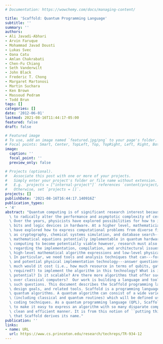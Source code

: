 ```yaml
---
# Documentation: https://wowchemy.com/docs/managing-content/

title: 'Scaffold: Quantum Programming Language'
subtitle: ''
summary: ''
authors:
- Ali Javadi-Abhari
- Arvin Faruque
- Mohammad Javad Dousti
- Lukas Svec
- Oana Catu
- Amlan Chakrabati
- Chen-Fu Chiang
- Seth Vanderwilt
- John Black
- Frederic T. Chong
- Margaret Martonosi
- Martin Suchara
- Ken Brown
- Massoud Pedram
- Todd Brun
tags: []
categories: []
date: '2012-06-01'
lastmod: 2021-08-16T11:44:17-05:00
featured: false
draft: false

# Featured image
# To use, add an image named `featured.jpg/png` to your page's folder.
# Focal points: Smart, Center, TopLeft, Top, TopRight, Left, Right, BottomLeft, Bottom, BottomRight.
image:
  caption: ''
  focal_point: ''
  preview_only: false

# Projects (optional).
#   Associate this post with one or more of your projects.
#   Simply enter your project's folder or file name without extension.
#   E.g. `projects = ["internal-project"]` references `content/project/deep-learning/index.md`.
#   Otherwise, set `projects = []`.
projects: []
publishDate: '2021-08-16T16:44:17.140916Z'
publication_types:
- '4'
abstract: "Quantum computing is of significant research interest because of its potential\
  \ to radically alter the performance and asymptotic complexity of certain computations.\
  \ Over the years, physicists have explored possibilities for how to implement quantum\
  \ bits and logic devices in hardware. At a higher level, mathematicians and algorithmicists\
  \ have explored how to express computational problems from diverse fields---such\
  \ as cryptography, chemical systems simulation, and database search---in terms of\
  \ mathematical equations potentially implementable in quantum hardware.  For quantum\
  \ computing to become potentially viable however, research must also make inroads\
  \ regarding the implementation, compilation, and architectural issues that lie between\
  \ high-level mathematical algorithm expressions and low-level physical implementations.\
  \ In particular, we need tools and analysis techniques that can---for a given algorithm\
  \ and potential physical implementation technology---answer questions like: how\
  \ much would it cost (i.e., how much resource in terms of qubits, gates, time are\
  \ required?) to implement the algorithm in this technology? What is its performance\
  \ potential? Is it scalable? Are there more algorithms that offer such speedups\
  \ over classical computers?  Our work is building a language and toolflow to answer\
  \ such questions. This document describes the Scaffold programming language, its\
  \ design goals, and related tools. Scaffold is a programming language for expressing\
  \ quantum algorithms. A quantum algorithm can consist of a wide variety of components\
  \ (including classical and quantum routines) which will be defined using different\
  \ coding techniques. As a quantum programming language (QPL), Scaffold was formulated\
  \ to make it easy to express an algorithm with so many disparate components in a\
  \ clean and efficient manner. It is from this notion of ``putting things together''\
  \ that Scaffold derives its name."
publication: ''
links:
- name: URL
  url: https://www.cs.princeton.edu/research/techreps/TR-934-12
---
```

